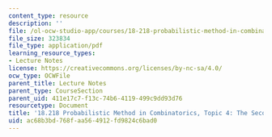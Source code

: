 ```yaml
---
content_type: resource
description: ''
file: /ol-ocw-studio-app/courses/18-218-probabilistic-method-in-combinatorics-spring-2019/ac68b3bd768faa564912fd9824c6bad0_MIT18_218S19_ch4.pdf
file_size: 323834
file_type: application/pdf
learning_resource_types:
- Lecture Notes
license: https://creativecommons.org/licenses/by-nc-sa/4.0/
ocw_type: OCWFile
parent_title: Lecture Notes
parent_type: CourseSection
parent_uid: 411e17c7-f13c-74b6-4119-499c9dd93d76
resourcetype: Document
title: '18.218 Probabilistic Method in Combinatorics, Topic 4: The Second Moment Method'
uid: ac68b3bd-768f-aa56-4912-fd9824c6bad0
---
```

